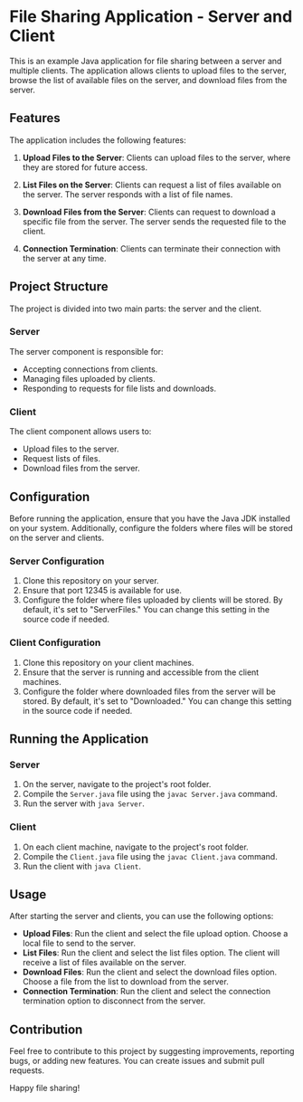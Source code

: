 # File Sharing Application - Server and Client

This is an example Java application for file sharing between a server and multiple clients. The application allows clients to upload files to the server, browse the list of available files on the server, and download files from the server.

## Features

The application includes the following features:

1. **Upload Files to the Server**: Clients can upload files to the server, where they are stored for future access.

2. **List Files on the Server**: Clients can request a list of files available on the server. The server responds with a list of file names.

3. **Download Files from the Server**: Clients can request to download a specific file from the server. The server sends the requested file to the client.

4. **Connection Termination**: Clients can terminate their connection with the server at any time.

## Project Structure

The project is divided into two main parts: the server and the client.

### Server

The server component is responsible for:

- Accepting connections from clients.
- Managing files uploaded by clients.
- Responding to requests for file lists and downloads.

### Client

The client component allows users to:

- Upload files to the server.
- Request lists of files.
- Download files from the server.

## Configuration

Before running the application, ensure that you have the Java JDK installed on your system. Additionally, configure the folders where files will be stored on the server and clients.

### Server Configuration

1. Clone this repository on your server.
2. Ensure that port 12345 is available for use.
3. Configure the folder where files uploaded by clients will be stored. By default, it's set to "ServerFiles." You can change this setting in the source code if needed.

### Client Configuration

1. Clone this repository on your client machines.
2. Ensure that the server is running and accessible from the client machines.
3. Configure the folder where downloaded files from the server will be stored. By default, it's set to "Downloaded." You can change this setting in the source code if needed.

## Running the Application

### Server

1. On the server, navigate to the project's root folder.
2. Compile the `Server.java` file using the `javac Server.java` command.
3. Run the server with `java Server`.

### Client

1. On each client machine, navigate to the project's root folder.
2. Compile the `Client.java` file using the `javac Client.java` command.
3. Run the client with `java Client`.

## Usage

After starting the server and clients, you can use the following options:

- **Upload Files**: Run the client and select the file upload option. Choose a local file to send to the server.
- **List Files**: Run the client and select the list files option. The client will receive a list of files available on the server.
- **Download Files**: Run the client and select the download files option. Choose a file from the list to download from the server.
- **Connection Termination**: Run the client and select the connection termination option to disconnect from the server.

## Contribution

Feel free to contribute to this project by suggesting improvements, reporting bugs, or adding new features. You can create issues and submit pull requests.

Happy file sharing!
